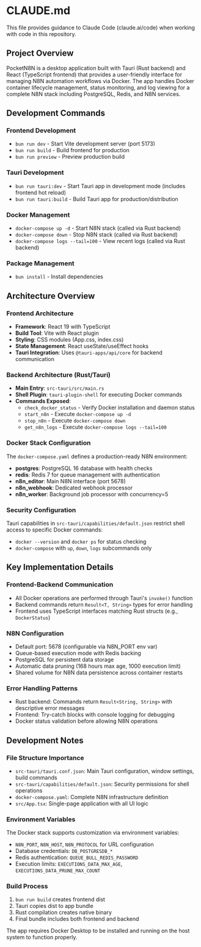 # CLAUDE.md

This file provides guidance to Claude Code (claude.ai/code) when working with code in this repository.

## Project Overview

PocketN8N is a desktop application built with Tauri (Rust backend) and React (TypeScript frontend) that provides a user-friendly interface for managing N8N automation workflows via Docker. The app handles Docker container lifecycle management, status monitoring, and log viewing for a complete N8N stack including PostgreSQL, Redis, and N8N services.

## Development Commands

### Frontend Development
- `bun run dev` - Start Vite development server (port 5173)
- `bun run build` - Build frontend for production
- `bun run preview` - Preview production build

### Tauri Development  
- `bun run tauri:dev` - Start Tauri app in development mode (includes frontend hot reload)
- `bun run tauri:build` - Build Tauri app for production/distribution

### Docker Management
- `docker-compose up -d` - Start N8N stack (called via Rust backend)
- `docker-compose down` - Stop N8N stack (called via Rust backend)
- `docker-compose logs --tail=100` - View recent logs (called via Rust backend)

### Package Management
- `bun install` - Install dependencies

## Architecture Overview

### Frontend Architecture
- **Framework**: React 19 with TypeScript
- **Build Tool**: Vite with React plugin
- **Styling**: CSS modules (App.css, index.css)
- **State Management**: React useState/useEffect hooks
- **Tauri Integration**: Uses `@tauri-apps/api/core` for backend communication

### Backend Architecture (Rust/Tauri)
- **Main Entry**: `src-tauri/src/main.rs`
- **Shell Plugin**: `tauri-plugin-shell` for executing Docker commands
- **Commands Exposed**:
  - `check_docker_status` - Verify Docker installation and daemon status
  - `start_n8n` - Execute `docker-compose up -d`
  - `stop_n8n` - Execute `docker-compose down`
  - `get_n8n_logs` - Execute `docker-compose logs --tail=100`

### Docker Stack Configuration
The `docker-compose.yaml` defines a production-ready N8N environment:
- **postgres**: PostgreSQL 16 database with health checks
- **redis**: Redis 7 for queue management with authentication
- **n8n_editor**: Main N8N interface (port 5678)
- **n8n_webhook**: Dedicated webhook processor
- **n8n_worker**: Background job processor with concurrency=5

### Security Configuration
Tauri capabilities in `src-tauri/capabilities/default.json` restrict shell access to specific Docker commands:
- `docker --version` and `docker ps` for status checking
- `docker-compose` with `up`, `down`, `logs` subcommands only

## Key Implementation Details

### Frontend-Backend Communication
- All Docker operations are performed through Tauri's `invoke()` function
- Backend commands return `Result<T, String>` types for error handling
- Frontend uses TypeScript interfaces matching Rust structs (e.g., `DockerStatus`)

### N8N Configuration
- Default port: 5678 (configurable via N8N_PORT env var)
- Queue-based execution mode with Redis backing
- PostgreSQL for persistent data storage
- Automatic data pruning (168 hours max age, 1000 execution limit)
- Shared volume for N8N data persistence across container restarts

### Error Handling Patterns
- Rust backend: Commands return `Result<String, String>` with descriptive error messages
- Frontend: Try-catch blocks with console logging for debugging
- Docker status validation before allowing N8N operations

## Development Notes

### File Structure Importance
- `src-tauri/tauri.conf.json`: Main Tauri configuration, window settings, build commands
- `src-tauri/capabilities/default.json`: Security permissions for shell operations
- `docker-compose.yaml`: Complete N8N infrastructure definition
- `src/App.tsx`: Single-page application with all UI logic

### Environment Variables
The Docker stack supports customization via environment variables:
- `N8N_PORT`, `N8N_HOST`, `N8N_PROTOCOL` for URL configuration
- Database credentials: `DB_POSTGRESDB_*`
- Redis authentication: `QUEUE_BULL_REDIS_PASSWORD`
- Execution limits: `EXECUTIONS_DATA_MAX_AGE`, `EXECUTIONS_DATA_PRUNE_MAX_COUNT`

### Build Process
1. `bun run build` creates frontend dist
2. Tauri copies dist to app bundle
3. Rust compilation creates native binary
4. Final bundle includes both frontend and backend

The app requires Docker Desktop to be installed and running on the host system to function properly.